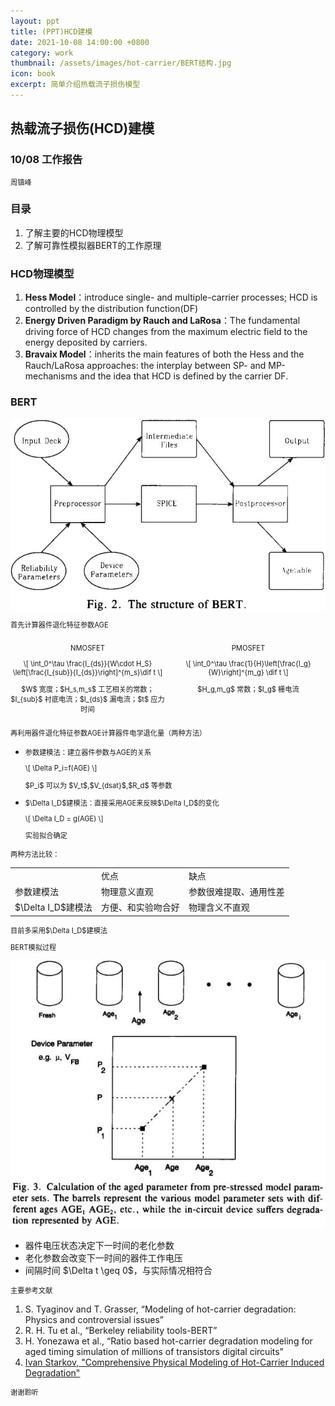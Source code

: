 ```yaml
---
layout: ppt
title: (PPT)HCD建模
date: 2021-10-08 14:00:00 +0800
category: work
thumbnail: /assets/images/hot-carrier/BERT结构.jpg
icon: book
excerpt: 简单介绍热载流子损伤模型
---
```


<style>
    .twocolumn {
      display: grid;
      grid-template-columns: 1fr 1fr;
      grid-gap: 10px;
      text-align: center;
    }
    p {
      font-size: 80%;
    }
</style>

<div class="reveal">
  <div class="slides">
    <!-- 标题 -->
    <section>
      <h2>热载流子损伤(HCD)建模</h2>
      <h3>10/08 工作报告</h3>
      <p>周镇峰</p>
    </section>
    <section>
      <h3>目录</h3>
      <ol>
        <li>了解主要的HCD物理模型</li>
        <li>了解可靠性模拟器BERT的工作原理</li>
      </ol>
    </section>
    <!-- 物理模型 -->
    <section>
    <h3>HCD物理模型</h3>
    <ol>
        <li><strong>Hess Model</strong>：introduce single- and multiple-carrier processes; HCD is controlled by the distribution function(DF)</li>
        <li><strong>Energy Driven Paradigm by Rauch and LaRosa</strong>：The fundamental driving force of HCD changes from the maximum electric field to the energy deposited by carriers.</li>
        <li><strong>Bravaix Model</strong>：inherits the main features of both the Hess and the Rauch/LaRosa approaches: the interplay between SP- and MP-mechanisms and the idea that HCD is defined by the carrier DF.</li>
    </ol>
    </section>
    <section>
        <section>
          <h3>BERT</h3>
          <img src="/assets/images/hot-carrier/BERT结构.jpg">
        </section>
        <section>
          <p>首先计算器件退化特征参数AGE</p>
          <div class="twocolumn">
            <div>
              <p>NMOSFET</p>
              <p>
                \[
                \int_0^\tau \frac{I_{ds}}{W\cdot H_S} \left[\frac{I_{sub}}{I_{ds}}\right]^{m_s}\dif t
                \]
              </p>
              <p>$W$ 宽度；$H_s,m_s$ 工艺相关的常数；$I_{sub}$ 衬底电流；$I_{ds}$ 漏电流；$t$ 应力时间</p>
            </div>
            <div>
              <p>PMOSFET</p>
              <p>
                \[
                    \int_0^\tau \frac{1}{H}\left[\frac{I_g}{W}\right]^{m_g} \dif t
                \]
              </p>
              <p>$H_g,m_g$ 常数；$I_g$ 栅电流</p>
            </div>
          </div>
        </section>
        <section>
            <p>再利用器件退化特征参数AGE计算器件电学退化量（两种方法）</p>
            <ul>
              <li>
                <p>参数建模法：建立器件参数与AGE的关系</p>
                <p>
                    \[
                    \Delta P_i=f(AGE)
                    \]
                </p>
                <p>$P_i$ 可以为 $V_t$,$V_{dsat}$,$R_d$ 等参数</p>
              </li>
              <li>
                <p>$\Delta I_D$建模法：直接采用AGE来反映$\Delta I_D$的变化</p>
                <p>
                    \[
                        \Delta I_D = g(AGE)
                    \]
                </p>
                <p>实验拟合确定</p>
              </li>
            </ul>
        </section>
        <section>
          <p>两种方法比较：</p>
          <table>
            <tr>
              <td></td>
              <td>优点</td>
              <td>缺点</td>
            </tr>
            <tr>
              <td>参数建模法</td>
              <td>物理意义直观</td>
              <td>参数很难提取、通用性差</td>
            </tr>
            <tr>
              <td>$\Delta I_D$建模法</td>
              <td>方便、和实验吻合好</td>
              <td>物理含义不直观</td>
            </tr>
          </table>
          <p>目前多采用$\Delta I_D$建模法</p>
        </section>
        <section>
          <p>BERT模拟过程</p>
          <img src="/assets/images/hot-carrier/BERT计算AGE参数.jpg">
          <ul>
            <li>器件电压状态决定下一时间的老化参数</li>
            <li>老化参数会改变下一时间的器件工作电压</li>
            <li>间隔时间 $\Delta t \geq 0$，与实际情况相符合</li>
          </ul>
        </section>
    </section>
    <section>
      <p>主要参考文献</p>
      <ol>
        <li>S. Tyaginov and T. Grasser, “Modeling of hot-carrier degradation: Physics and controversial issues”</li>
        <li>R. H. Tu et al., “Berkeley reliability tools-BERT”</li>
        <li>H. Yonezawa et al., “Ratio based hot-carrier degradation modeling for aged timing simulation of millions of transistors digital circuits”</li>
        <li><a href="https://www.iue.tuwien.ac.at/phd/starkov/starkov.html">Ivan Starkov, "Comprehensive Physical Modeling of Hot-Carrier Induced Degradation"</a></li>
      </ol>
    </section>
    <section>
      <p>谢谢聆听</p>
    </section>
  </div>
</div>